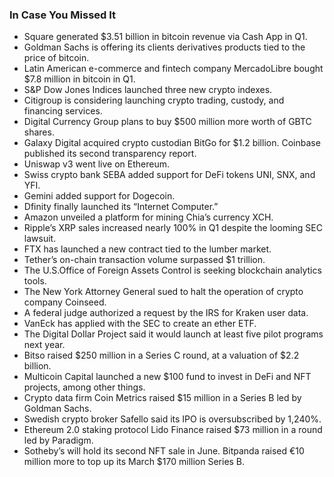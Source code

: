### In Case You Missed It 
* Square generated $3.51 billion in bitcoin revenue via Cash App in Q1. 
* Goldman Sachs is offering its clients derivatives products tied to the price of bitcoin.
* Latin American e-commerce and fintech company MercadoLibre bought $7.8 million in bitcoin in Q1. 
* S&P Dow Jones Indices launched three new crypto indexes. 
* Citigroup is considering launching crypto trading, custody, and financing services. 
* Digital Currency Group plans to buy $500 million more worth of GBTC shares. 
* Galaxy Digital acquired crypto custodian BitGo for $1.2 billion. Coinbase published its second transparency report.
* Uniswap v3 went live on Ethereum. 
* Swiss crypto bank SEBA added support for DeFi tokens UNI, SNX, and YFI. 
* Gemini added support for Dogecoin. 
* Dfinity finally launched its “Internet Computer.” 
* Amazon unveiled a platform for mining Chia’s currency XCH. 
* Ripple’s XRP sales increased nearly 100% in Q1 despite the looming SEC lawsuit. 
* FTX has launched a new contract tied to the lumber market. 
* Tether’s on-chain transaction volume surpassed $1 trillion. 
* The U.S.Office of Foreign Assets Control is seeking blockchain analytics tools. 
* The New York Attorney General sued to halt the operation of crypto company Coinseed. 
* A federal judge authorized a request by the IRS for Kraken user data. 
* VanEck has applied with the SEC to create an ether ETF. 
* The Digital Dollar Project said it would launch at least five pilot programs next year. 
* Bitso raised $250 million in a Series C round, at a valuation of $2.2 billion. 
* Multicoin Capital launched a new $100 fund to invest in DeFi and NFT projects, among other things. 
* Crypto data firm Coin Metrics raised $15 million in a Series B led by Goldman Sachs. 
* Swedish crypto broker Safello said its IPO is oversubscribed by 1,240%. 
* Ethereum 2.0 staking protocol Lido Finance raised $73 million in a round led by Paradigm. 
* Sotheby’s will hold its second NFT sale in June. Bitpanda raised €10 million more to top up its March $170 million Series B.